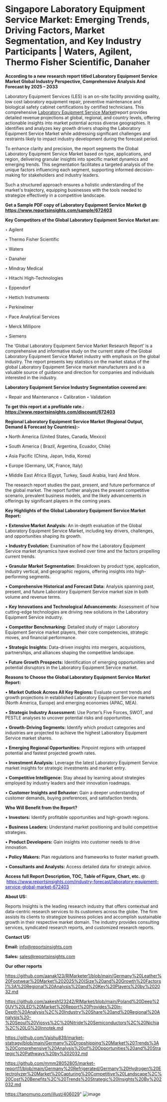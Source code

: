 # Singapore Laboratory Equipment Service Market: Emerging Trends, Driving Factors, Market Segmentation, and Key Industry Participants | Waters, Agilent, Thermo Fisher Scientific, Danaher

<strong>According to a new research report titled Laboratory Equipment Service Market Global Industry Perspective, Comprehensive Analysis And Forecast by 2025 – 2033</strong>

Laboratory Equipment Services (LES) is an on-site facility providing quality, low cost laboratory equipment repair, preventive maintenance and biological safety cabinet certifications by certified technicians. This comprehensive <a href=https://www.reportsinsights.com/sample/672403>Laboratory Equipment Service Market</a>report provides detailed revenue projections at global, regional, and country levels, offering actionable insights into market potential across diverse geographies. It identifies and analyzes key growth drivers shaping the Laboratory Equipment Service Market while addressing significant challenges and restraints likely to impact industry development during the forecast period.

To enhance clarity and precision, the report segments the Global Laboratory Equipment Service Market based on type, applications, and region, delivering granular insights into specific market dynamics and emerging trends. This segmentation facilitates a targeted analysis of the unique factors influencing each segment, supporting informed decision-making for stakeholders and industry leaders.

Such a structured approach ensures a holistic understanding of the market's trajectory, equipping businesses with the tools needed to strategize effectively in a competitive landscape.

<strong>Get a Sample PDF copy of Laboratory Equipment Service Market </strong><strong>@<a href=https://www.reportsinsights.com/sample/672403 style=color:#0000ff;> https://www.reportsinsights.com/sample/672403</a></strong></font>

<strong>Key Competitors of the Global Laboratory Equipment Service Market are:</strong>

‣ Agilent

‣ Thermo Fisher Scientific

‣ Waters

‣ Danaher

‣ Mindray Medical

‣ Hitachi High-Technologies

‣ Eppendorf

‣ Hettich Instruments

‣ Perkinelmer

‣ Pace Analytical Services

‣ Merck Millipore

‣ Siemens

The ‘Global Laboratory Equipment Service Market Research Report’ is a comprehensive and informative study on the current state of the Global Laboratory Equipment Service Market industry with emphasis on the global industry. The report presents key statistics on the market status of the global Laboratory Equipment Service market manufacturers and is a valuable source of guidance and direction for companies and individuals interested in the industry.

<strong>Laboratory Equipment Service Industry Segmentation covered are:</strong>

‣ Repair and Maintenance
‣ Calibration
‣ Validation

<strong>To get this report at a profitable rate.: <a href=https://www.reportsinsights.com/discount/672403 style=color:#0000ff;>https://www.reportsinsights.com/discount/672403</a></strong></font>

<strong>Regional Laboratory Equipment Service Market (Regional Output, Demand &amp; Forecast by Countries):-</strong>

• North America (United States, Canada, Mexico)

• South America ( Brazil, Argentina, Ecuador, Chile)

• Asia Pacific (China, Japan, India, Korea)

• Europe (Germany, UK, France, Italy)

• Middle East Africa (Egypt, Turkey, Saudi Arabia, Iran) And More.

The research report studies the past, present, and future performance of the global market. The report further analyzes the present competitive scenario, prevalent business models, and the likely advancements in offerings by significant players in the coming years.

<strong>Key Highlights of the Global Laboratory Equipment Service Market Report:</strong>

• <strong>Extensive Market Analysis:</strong> An in-depth evaluation of the Global Laboratory Equipment Service Market, including key drivers, challenges, and opportunities shaping its growth.

• <strong>Industry Evolution:</strong> Examination of how the Laboratory Equipment Service market dynamics have evolved over time and the factors propelling current trends.

• <strong>Granular Market Segmentation:</strong> Breakdown by product type, application, industry vertical, and geographic regions, offering insights into high-performing segments.

• <strong>Comprehensive Historical and Forecast Data:</strong> Analysis spanning past, present, and future Laboratory Equipment Service market size in both volume and revenue terms.

• <strong>Key Innovations and Technological Advancements:</strong> Assessment of how cutting-edge technologies are driving new solutions in the Laboratory Equipment Service industry.

• <strong>Competitor Benchmarking:</strong> Detailed study of major Laboratory Equipment Service market players, their core competencies, strategic moves, and financial performance.

• <strong>Strategic Insights:</strong> Data-driven insights into mergers, acquisitions, partnerships, and alliances shaping the competitive landscape.

• <strong>Future Growth Prospects:</strong> Identification of emerging opportunities and potential disruptors in the Laboratory Equipment Service market.

<strong>Reasons to Choose the Global Laboratory Equipment Service Market Report:</strong>

• <strong>Market Outlook Across All Key Regions:</strong> Evaluate current trends and growth projections in established Laboratory Equipment Service markets (North America, Europe) and emerging economies (APAC, MEA).

• <strong>Strategic Industry Assessment:</strong> Use Porter’s Five Forces, SWOT, and PESTLE analyses to uncover potential risks and opportunities.

• <strong>Growth-Driving Segments:</strong> Identify which product categories and industries are projected to achieve the highest Laboratory Equipment Service market shares.

• <strong>Emerging Regional Opportunities:</strong> Pinpoint regions with untapped potential and fastest projected growth rates.

• <strong>Investment Analysis:</strong> Leverage the latest Laboratory Equipment Service market insights for strategic investments and market entry.

• <strong>Competitive Intelligence:</strong> Stay ahead by learning about strategies employed by industry leaders and their innovation roadmaps.

• <strong>Customer Insights and Behavior:</strong> Gain a deeper understanding of customer demands, buying preferences, and satisfaction trends.

<strong>Who Will Benefit from the Report?</strong>

• <strong>Investors:</strong> Identify profitable opportunities and high-growth regions.

• <strong>Business Leaders:</strong> Understand market positioning and build competitive strategies.

• <strong>Product Developers:</strong> Gain insights into customer needs to drive innovation.

• <strong>Policy Makers:</strong> Plan regulations and frameworks to foster market growth.

• <strong>Consultants and Analysts:</strong> Access detailed data for strategic advice.
</ul>
<strong>Access full Report Description, TOC, Table of Figure, Chart, etc. </strong>@  <a href=https://www.reportsinsights.com/industry-forecast/laboratory-equipment-service-global-market-672403 style=color:#0000ff;>https://www.reportsinsights.com/industry-forecast/laboratory-equipment-service-global-market-672403</a></font>

<strong><strong>About US</strong>:</strong>

Reports Insights is the leading research industry that offers contextual and data-centric research services to its customers across the globe. The firm assists its clients to strategize business policies and accomplish sustainable growth in their respective market domain. The industry provides consulting services, syndicated research reports, and customized research reports.

<strong>Contact US:</strong>

<p class=""""><b>Email:</b> <a href=mailto:info@reportsinsights.com>info@reportsinsights.com</a></p>
<p class=""""><b>Sales:</b> <a href=mailto:sales@reportsinsights.com>sales@reportsinsights.com</a></p>

<strong>Our other reports</strong>

<a href=https://github.com/aanak123/RIMarketer1/blob/main/Germany%20Leather%20Footwear%20Market%202025%20(Size%20and%20Growth%20Factors)%3A%20Regional%20Analysis%20and%20Key%20Players%20by%202032.md>https://github.com/aanak123/RIMarketer1/blob/main/Germany%20Leather%20Footwear%20Market%202025%20(Size%20and%20Growth%20Factors)%3A%20Regional%20Analysis%20and%20Key%20Players%20by%202032.md</a>

<a href=https://github.com/aakesh123242/RIMarket/blob/main/Poland%20Deep%20UV%20LED%20Market%20Report%20Provides%20In-Depth%20Analysis%2C%20Industry%20Share%20and%20Regional%20Analysis%20-%20Seoul%20Viosys%2C%20Nitride%20Semiconductors%2C%20Nichia%2C%20LG%20Innotek.md>https://github.com/aakesh123242/RIMarket/blob/main/Poland%20Deep%20UV%20LED%20Market%20Report%20Provides%20In-Depth%20Analysis%2C%20Industry%20Share%20and%20Regional%20Analysis%20-%20Seoul%20Viosys%2C%20Nitride%20Semiconductors%2C%20Nichia%2C%20LG%20Innotek.md</a>

<a href=https://github.com/Vaishu839/market-statragy/blob/main/Germany%20Dropshipping%20Market%20Trends%3A%20Comprehensive%20Analysis%20of%20Opportunities%20and%20Strategic%20Pathways%20by%202032.md>https://github.com/Vaishu839/market-statragy/blob/main/Germany%20Dropshipping%20Market%20Trends%3A%20Comprehensive%20Analysis%20of%20Opportunities%20and%20Strategic%20Pathways%20by%202032.md</a>

<a href=https://github.com/mmm28052805/market-report11/blob/main/Germany%20Refrigerated/Germany%20Hydrogen%20Electrolyzer%20Market%20Capturing%20Competitive%20Landscape%2C%20Cost%20Benefits%2C%20Trends%20Strategic%20Insights%20By%202032.md>https://github.com/mmm28052805/market-report11/blob/main/Germany%20Refrigerated/Germany%20Hydrogen%20Electrolyzer%20Market%20Capturing%20Competitive%20Landscape%2C%20Cost%20Benefits%2C%20Trends%20Strategic%20Insights%20By%202032.md</a>

<a href=https://tanomuno.com/illust/406029>https://tanomuno.com/illust/406029</a>"
![image](https://github.com/user-attachments/assets/427765ae-545b-4777-aa77-5d077457e784)
